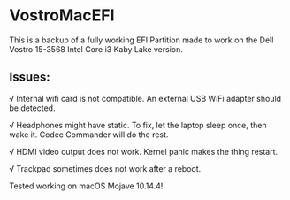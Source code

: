 # VostroMacEFI
This is a backup of a fully working EFI Partition made to work on the Dell Vostro 15-3568 Intel Core i3 Kaby Lake version.

## Issues:

√ Internal wifi card is not compatible. An external USB WiFi adapter should be detected.

√ Headphones might have static. To fix, let the laptop sleep once, then wake it. Codec Commander will do the rest.

√ HDMI video output does not work. Kernel panic makes the thing restart.

√ Trackpad sometimes does not work after a reboot.

Tested working on macOS Mojave 10.14.4!

